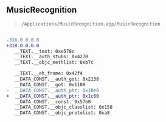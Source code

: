 ## MusicRecognition

> `/Applications/MusicRecognition.app/MusicRecognition`

```diff

-316.0.0.0.0
+318.0.0.0.0
   __TEXT.__text: 0xe578c
   __TEXT.__auth_stubs: 0x4270
   __TEXT.__objc_methlist: 0xb7c

   __TEXT.__eh_frame: 0x42f4
   __DATA_CONST.__auth_got: 0x2138
   __DATA_CONST.__got: 0x1108
-  __DATA_CONST.__auth_ptr: 0x1be0
+  __DATA_CONST.__auth_ptr: 0x1c60
   __DATA_CONST.__const: 0x57b0
   __DATA_CONST.__objc_classlist: 0x158
   __DATA_CONST.__objc_protolist: 0xa8

```
